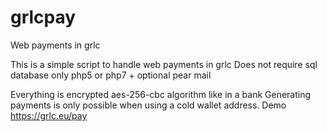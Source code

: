 # grlcpay
Web payments in grlc

This is a simple script to handle web payments in grlc
Does not require sql database
only php5 or php7 + optional pear mail

Everything is encrypted aes-256-cbc algorithm like in a bank
Generating payments is only possible when using a cold wallet address.
Demo https://grlc.eu/pay
